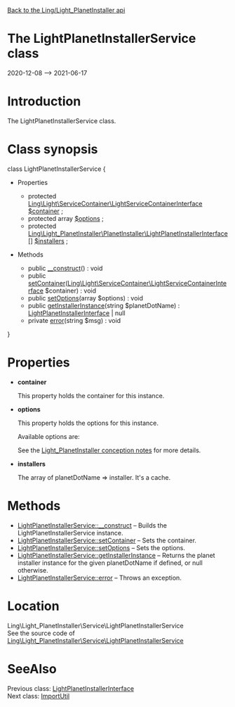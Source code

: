 [Back to the Ling/Light_PlanetInstaller api](https://github.com/lingtalfi/Light_PlanetInstaller/blob/master/doc/api/Ling/Light_PlanetInstaller.md)



The LightPlanetInstallerService class
================
2020-12-08 --> 2021-06-17






Introduction
============

The LightPlanetInstallerService class.



Class synopsis
==============


class <span class="pl-k">LightPlanetInstallerService</span>  {

- Properties
    - protected [Ling\Light\ServiceContainer\LightServiceContainerInterface](https://github.com/lingtalfi/Light/blob/master/doc/api/Ling/Light/ServiceContainer/LightServiceContainerInterface.md) [$container](#property-container) ;
    - protected array [$options](#property-options) ;
    - protected [Ling\Light_PlanetInstaller\PlanetInstaller\LightPlanetInstallerInterface[]](https://github.com/lingtalfi/Light_PlanetInstaller/blob/master/doc/api/Ling/Light_PlanetInstaller/PlanetInstaller/LightPlanetInstallerInterface.md) [$installers](#property-installers) ;

- Methods
    - public [__construct](https://github.com/lingtalfi/Light_PlanetInstaller/blob/master/doc/api/Ling/Light_PlanetInstaller/Service/LightPlanetInstallerService/__construct.md)() : void
    - public [setContainer](https://github.com/lingtalfi/Light_PlanetInstaller/blob/master/doc/api/Ling/Light_PlanetInstaller/Service/LightPlanetInstallerService/setContainer.md)([Ling\Light\ServiceContainer\LightServiceContainerInterface](https://github.com/lingtalfi/Light/blob/master/doc/api/Ling/Light/ServiceContainer/LightServiceContainerInterface.md) $container) : void
    - public [setOptions](https://github.com/lingtalfi/Light_PlanetInstaller/blob/master/doc/api/Ling/Light_PlanetInstaller/Service/LightPlanetInstallerService/setOptions.md)(array $options) : void
    - public [getInstallerInstance](https://github.com/lingtalfi/Light_PlanetInstaller/blob/master/doc/api/Ling/Light_PlanetInstaller/Service/LightPlanetInstallerService/getInstallerInstance.md)(string $planetDotName) : [LightPlanetInstallerInterface](https://github.com/lingtalfi/Light_PlanetInstaller/blob/master/doc/api/Ling/Light_PlanetInstaller/PlanetInstaller/LightPlanetInstallerInterface.md) | null
    - private [error](https://github.com/lingtalfi/Light_PlanetInstaller/blob/master/doc/api/Ling/Light_PlanetInstaller/Service/LightPlanetInstallerService/error.md)(string $msg) : void

}




Properties
=============

- <span id="property-container"><b>container</b></span>

    This property holds the container for this instance.
    
    

- <span id="property-options"><b>options</b></span>

    This property holds the options for this instance.
    
    Available options are:
    
    
    
    See the [Light_PlanetInstaller conception notes](https://github.com/lingtalfi/Light_PlanetInstaller/blob/master/doc/pages/conception-notes.md) for more details.
    
    

- <span id="property-installers"><b>installers</b></span>

    The array of planetDotName => installer. It's a cache.
    
    



Methods
==============

- [LightPlanetInstallerService::__construct](https://github.com/lingtalfi/Light_PlanetInstaller/blob/master/doc/api/Ling/Light_PlanetInstaller/Service/LightPlanetInstallerService/__construct.md) &ndash; Builds the LightPlanetInstallerService instance.
- [LightPlanetInstallerService::setContainer](https://github.com/lingtalfi/Light_PlanetInstaller/blob/master/doc/api/Ling/Light_PlanetInstaller/Service/LightPlanetInstallerService/setContainer.md) &ndash; Sets the container.
- [LightPlanetInstallerService::setOptions](https://github.com/lingtalfi/Light_PlanetInstaller/blob/master/doc/api/Ling/Light_PlanetInstaller/Service/LightPlanetInstallerService/setOptions.md) &ndash; Sets the options.
- [LightPlanetInstallerService::getInstallerInstance](https://github.com/lingtalfi/Light_PlanetInstaller/blob/master/doc/api/Ling/Light_PlanetInstaller/Service/LightPlanetInstallerService/getInstallerInstance.md) &ndash; Returns the planet installer instance for the given planetDotName if defined, or null otherwise.
- [LightPlanetInstallerService::error](https://github.com/lingtalfi/Light_PlanetInstaller/blob/master/doc/api/Ling/Light_PlanetInstaller/Service/LightPlanetInstallerService/error.md) &ndash; Throws an exception.





Location
=============
Ling\Light_PlanetInstaller\Service\LightPlanetInstallerService<br>
See the source code of [Ling\Light_PlanetInstaller\Service\LightPlanetInstallerService](https://github.com/lingtalfi/Light_PlanetInstaller/blob/master/Service/LightPlanetInstallerService.php)



SeeAlso
==============
Previous class: [LightPlanetInstallerInterface](https://github.com/lingtalfi/Light_PlanetInstaller/blob/master/doc/api/Ling/Light_PlanetInstaller/PlanetInstaller/LightPlanetInstallerInterface.md)<br>Next class: [ImportUtil](https://github.com/lingtalfi/Light_PlanetInstaller/blob/master/doc/api/Ling/Light_PlanetInstaller/Util/ImportUtil.md)<br>
